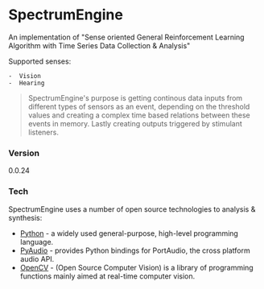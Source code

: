 # SpectrumEngine

An implementation of "Sense oriented General Reinforcement Learning Algorithm with Time Series Data Collection & Analysis"

Supported senses:

	-  Vision
	-  Hearing

> SpectrumEngine's purpose is getting continous data inputs from different types of sensors as
> an event, depending on the threshold values and creating a complex time based relations
> between these events in memory. Lastly creating outputs triggered by stimulant listeners.

### Version
0.0.24

### Tech

SpectrumEngine uses a number of open source technologies to analysis & synthesis:

* [Python] - a widely used general-purpose, high-level programming language.
* [PyAudio] - provides Python bindings for PortAudio, the cross platform audio API.
* [OpenCV] - (Open Source Computer Vision) is a library of programming functions mainly aimed at real-time computer vision.

[Python]: <https://www.python.org/r>
[PyAudio]: <https://people.csail.mit.edu/hubert/pyaudio/r>
[OpenCV]: <http://opencv.org/r>
